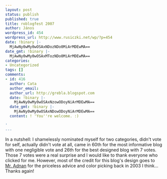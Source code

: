 ```yaml
---
layout: post
status: publish
published: true
title: roblogfest 2007
author: János
wordpress_id: 454
wordpress_url: http://www.rusiczki.net/wp/?p=454
date: !binary |-
  MjAwNy0wMy0wOSAxNDozNDo0MiArMDEwMA==
date_gmt: !binary |-
  MjAwNy0wMy0wOSAxMTozNDo0MiArMDEwMA==
categories:
- Uncategorized
tags: []
comments:
- id: 416
  author: Cata
  author_email: 
  author_url: http://grebla.blogspot.com
  date: !binary |-
    MjAwNy0wMy0wOSAxNzowODoyNiArMDEwMA==
  date_gmt: !binary |-
    MjAwNy0wMy0wOSAxNDowODoyNiArMDEwMA==
  content: ! 'You''re welcome. :)

'
---
```

<p>In a nutshell: I shamelessly nominated myself for two categories, didn't vote for self, actually didn't vote at all, came in 60th for the most informative blog with one negligible vote and 26th for the best designed blog with 7 votes. Those 7 votes were a real surprise and I would like to thank everyone who clicked for me. However, most of the credit for this blog's design goes to <a href="http://www.adnan.ro">Mr. Adnan</a> for the priceless advice and color picking back in 2003 I think... Thanks again!</p>

